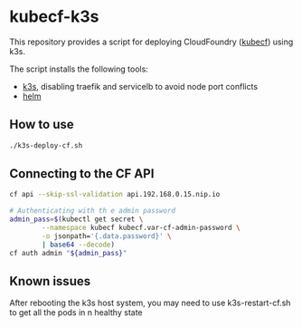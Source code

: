 # kubecf-k3s

This repository provides a script for deploying CloudFoundry ([kubecf]) using k3s.

The script installs the following tools:
 - [k3s], disabling traefik and servicelb to avoid node port conflicts
 - [helm]


[k3s]: https://k3s.io/
[helm]: https://helm.sh/
[kubecf]: https://github.com/SUSE/kubecf

## How to use

```sh
./k3s-deploy-cf.sh
```

## Connecting to the CF API
```sh
cf api --skip-ssl-validation api.192.168.0.15.nip.io

# Authenticating with th e admin password
admin_pass=$(kubectl get secret \
        --namespace kubecf kubecf.var-cf-admin-password \
        -o jsonpath='{.data.password}' \
        | base64 --decode)
cf auth admin "${admin_pass}"
```
## Known issues

After rebooting the k3s host system, you may need to use k3s-restart-cf.sh to get all the pods in n healthy state